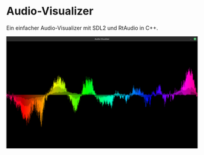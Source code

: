 # Audio-Visualizer
Ein einfacher Audio-Visualizer mit SDL2 und RtAudio in C++.

![Screenshot](Screenshot.png)
